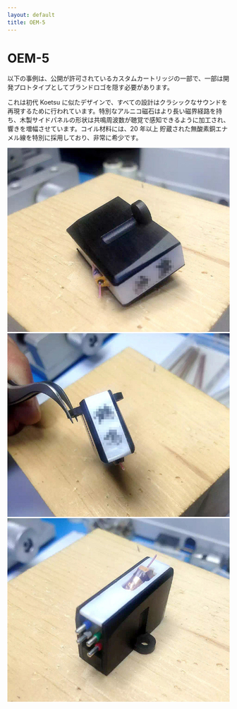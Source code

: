 ```yaml
---
layout: default
title: OEM-5
---
```



# OEM-5

以下の事例は、公開が許可されているカスタムカートリッジの一部で、一部は開発プロトタイプとしてブランドロゴを隠す必要があります。


これは初代 Koetsu に似たデザインで、すべての設計はクラシックなサウンドを再現するために行われています。特別なアルニコ磁石はより長い磁界経路を持ち、木製サイドパネルの形状は共鳴周波数が聴覚で感知できるように加工され、響きを増幅させています。コイル材料には、20 年以上 貯蔵された無酸素銅エナメル線を特別に採用しており、非常に希少です。

![1](/assets/Services/OEM-5/1.jpg)
![2](/assets/Services/OEM-5/2.jpg)
![3](/assets/Services/OEM-5/3.jpg)